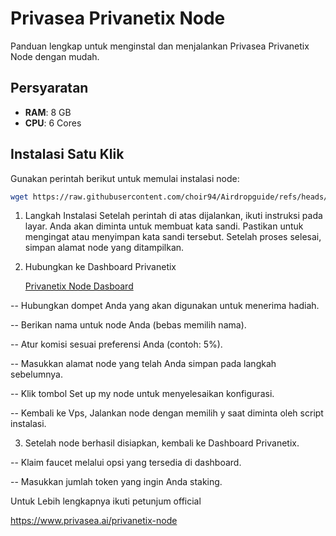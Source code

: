 # Privasea Privanetix Node  

Panduan lengkap untuk menginstal dan menjalankan Privasea Privanetix Node dengan mudah.

## Persyaratan  

- **RAM**: 8 GB  
- **CPU**: 6 Cores  

## Instalasi Satu Klik  

Gunakan perintah berikut untuk memulai instalasi node:  
```bash  
wget https://raw.githubusercontent.com/choir94/Airdropguide/refs/heads/main/Privasea.sh && chmod +x Privasea.sh && ./Privasea.sh  
```
1. Langkah Instalasi
   Setelah perintah di atas dijalankan, ikuti instruksi pada layar.
Anda akan diminta untuk membuat kata sandi. Pastikan untuk mengingat atau menyimpan kata sandi tersebut.
Setelah proses selesai, simpan alamat node yang ditampilkan.

2. Hubungkan ke Dashboard Privanetix

   [Privanetix Node Dasboard](https://deepsea-beta.privasea.ai/privanetixNode)

-- Hubungkan dompet Anda yang akan digunakan untuk menerima hadiah.

-- Berikan nama untuk node Anda (bebas memilih nama).

-- Atur komisi sesuai preferensi Anda (contoh: 5%).

-- Masukkan alamat node yang telah Anda simpan pada langkah sebelumnya.

-- Klik tombol Set up my node untuk menyelesaikan konfigurasi.

-- Kembali ke Vps, Jalankan node dengan memilih y saat diminta oleh script instalasi.

3. Setelah node berhasil disiapkan, kembali ke Dashboard Privanetix.

-- Klaim faucet melalui opsi yang tersedia di dashboard.

-- Masukkan jumlah token yang ingin Anda staking.


Untuk Lebih lengkapnya ikuti petunjum official

https://www.privasea.ai/privanetix-node

